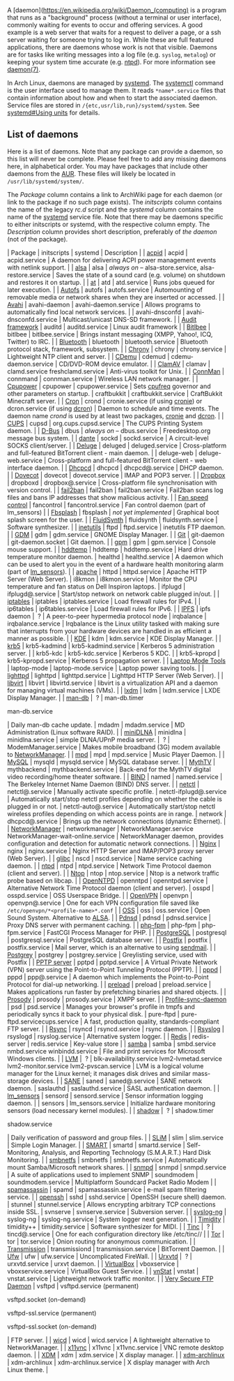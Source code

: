 A [daemon](https://en.wikipedia.org/wiki/Daemon_(computing) is a program that runs as a "background" process (without a terminal or user interface), commonly waiting for events to occur and offering services. A good example is a web server that waits for a request to deliver a page, or a ssh server waiting for someone trying to log in. While these are full featured applications, there are daemons whose work is not that visible. Daemons are for tasks like writing messages into a log file (e.g. `syslog`, `metalog`) or keeping your system time accurate (e.g. [ntpd](/index.php/Ntpd "Ntpd")). For more information see [daemon(7)](https://jlk.fjfi.cvut.cz/arch/manpages/man/daemon.7).

In Arch Linux, daemons are managed by [systemd](/index.php/Systemd "Systemd"). The [systemctl](/index.php/Systemd#Basic_systemctl_usage "Systemd") command is the user interface used to manage them. It reads `*name*.service` files that contain information about how and when to start the associated daemon. Service files are stored in `/{etc,usr/lib,run}/systemd/system`. See [systemd#Using units](/index.php/Systemd#Using_units "Systemd") for details.

## List of daemons

Here is a list of daemons. Note that any package can provide a daemon, so this list will never be complete. Please feel free to add any missing daemons here, in alphabetical order. You may have packages that include other daemons from the [AUR](/index.php/AUR "AUR"). These files will likely be located in `/usr/lib/systemd/system/`.

The *Package* column contains a link to ArchWiki page for each daemon (or link to the package if no such page exists). The *initscripts* column contains the name of the legacy *rc.d* script and the *systemd* column contains the name of the [systemd](/index.php/Systemd "Systemd") service file. Note that there may be daemons specific to either initscripts or systemd, with the respective column empty. The *Description* column provides short description, preferably of *the daemon* (not of the package).

| Package | initscripts | systemd | Description |
| [acpid](/index.php/Acpid "Acpid") | acpid | acpid.service | A daemon for delivering ACPI power management events with netlink support. |
| [alsa](/index.php/Alsa "Alsa") | alsa | *always on* – alsa-store.service, alsa-restore.service | Saves the state of a sound card (e.g. volume) on shutdown and restores it on startup. |
| [at](https://www.archlinux.org/packages/?name=at) | atd | atd.service | Runs jobs queued for later execution. |
| [Autofs](/index.php/Autofs "Autofs") | autofs | autofs.service | Automounting of removable media or network shares when they are inserted or accessed. |
| [Avahi](/index.php/Avahi "Avahi") | avahi-daemon | avahi-daemon.service | Allows programs to automatically find local network services. |
| avahi-dnsconfd | avahi-dnsconfd.service | Multicast/unicast DNS-SD framework. |
| [Audit framework](/index.php/Audit_framework "Audit framework") | auditd | auditd.service | Linux audit framework |
| [Bitlbee](/index.php/Bitlbee "Bitlbee") | bitlbee | bitlbee.service | Brings instant messaging (XMPP, Yahoo!, ICQ, Twitter) to IRC. |
| [Bluetooth](/index.php/Bluetooth "Bluetooth") | bluetooth | bluetooth.service | Bluetooth protocol stack, framework, subsystem. |
| [Chrony](/index.php/Chrony "Chrony") | chrony | chrony.service | Lightweight NTP client and server. |
| [CDemu](/index.php/CDemu "CDemu") | cdemud | cdemu-daemon.service | CD/DVD-ROM device emulator. |
| [ClamAV](/index.php/ClamAV "ClamAV") | clamav | clamd.service
freshclamd.service | Anti-virus toolkit for Unix. |
| [ConnMan](/index.php/ConnMan "ConnMan") | connmand | connman.service | Wireless LAN network manager. |
| [Cpupower](/index.php/Cpupower "Cpupower") | cpupower | cpupower.service | Sets [cpufreq](/index.php/Cpufreq "Cpufreq") governor and other parameters on startup. |
 craftbukkit | craftbukkit.service | CraftBukkit Minecraft server. |
| [Cron](/index.php/Cron "Cron") | crond | cronie.service (if using [cronie](https://www.archlinux.org/packages/?name=cronie)) or dcron.service (if using [dcron](https://aur.archlinux.org/packages/dcron/)) | Daemon to schedule and time events. The daemon name *crond* is used by at least two packages, [cronie](https://www.archlinux.org/packages/?name=cronie) and [dcron](https://aur.archlinux.org/packages/dcron/). |
| [CUPS](/index.php/CUPS "CUPS") | cupsd | org.cups.cupsd.service | The CUPS Printing System daemon. |
| [D-Bus](/index.php/D-Bus "D-Bus") | dbus | *always on* – dbus.service | Freedesktop.org message bus system. |
| [dante](https://www.archlinux.org/packages/?name=dante) | sockd | sockd.service | A circuit-level SOCKS client/server. |
| [Deluge](/index.php/Deluge "Deluge") | deluged | deluged.service | Cross-platform and full-featured BitTorrent client - main daemon. |
| deluge-web | deluge-web.service | Cross-platform and full-featured BitTorrent client - web interface daemon. |
| [Dhcpcd](/index.php/Dhcpcd "Dhcpcd") | dhcpcd | dhcpcd@.service | DHCP daemon. |
| [Dovecot](/index.php/Dovecot "Dovecot") | dovecot | dovecot.service | IMAP and POP3 server. |
| [Dropbox](/index.php/Dropbox "Dropbox") | dropboxd | dropbox@.service | Cross-platform file synchronisation with version control. |
| [fail2ban](/index.php/Fail2ban "Fail2ban") | fail2ban | fail2ban.service | Fail2ban scans log files and bans IP addresses that show malicious activity. |
| [Fan speed control](/index.php/Fan_speed_control "Fan speed control") | fancontrol | fancontrol.service | Fan control daemon (part of lm_sensors) |
| [Fbsplash](/index.php/Fbsplash "Fbsplash") | fbsplash | *not yet implemented* | Graphical boot splash screen for the user. |
| [FluidSynth](/index.php/FluidSynth "FluidSynth") | fluidsynth | fluidsynth.service | Software synthesizer. |
| [inetutils](https://www.archlinux.org/packages/?name=inetutils) | ftpd | ftpd.service | inetutils FTP daemon. |
| [GDM](/index.php/GDM "GDM") | gdm | gdm.service | GNOME Display Manager. |
| [Git](/index.php/Git "Git") | git-daemon | git-daemon.socket | Git daemon. |
| [gpm](/index.php/Console_mouse_support "Console mouse support") | gpm | gpm.service | Console mouse support. |
| [hddtemp](/index.php/Hddtemp "Hddtemp") | hddtemp | hddtemp.service | Hard drive temperature monitor daemon. |
 healthd | healthd.service | A daemon which can be used to alert you in the event of a hardware health monitoring alarm (part of [lm_sensors](/index.php/Lm_sensors "Lm sensors")). |
| [apache](/index.php/Apache "Apache") | httpd | httpd.service | Apache HTTP Server (Web Server). |
 i8kmon | i8kmon.service | Monitor the CPU temperature and fan status on Dell Inspiron laptops. |
 ifplugd | ifplugd@.service | Start/stop network on network cable plugged in/out. |
| [iptables](/index.php/Iptables "Iptables") | iptables | iptables.service | Load firewall rules for IPv4. |
| ip6tables | ip6tables.service | Load firewall rules for IPv6. |
| [IPFS](/index.php/IPFS "IPFS") | ipfs daemon |  ? | A peer-to-peer hypermedia protocol node |
 irqbalance | irqbalance.service | Irqbalance is the Linux utility tasked with making sure that interrupts from your hardware devices are handled in as efficient a manner as possible. |
| [KDE](/index.php/KDE "KDE") | kdm | kdm.service | KDE Display Manager. |
| [krb5](https://www.archlinux.org/packages/?name=krb5) | krb5-kadmind | krb5-kadmind.service | Kerberos 5 administration server. |
| krb5-kdc | krb5-kdc.service | Kerberos 5 KDC. |
| krb5-kpropd | krb5-kpropd.service | Kerberos 5 propagation server. |
| [Laptop Mode Tools](/index.php/Laptop_Mode_Tools "Laptop Mode Tools") | laptop-mode | laptop-mode.service | Laptop power saving tools. |
| [lighttpd](/index.php/Lighttpd "Lighttpd") | lighttpd | lighttpd.service | Lighttpd HTTP Server (Web Server). |
| [libvirt](/index.php/Libvirt "Libvirt") | libvirt | libvirtd.service | libvirt is a virtualization API and a daemon for managing virtual machines (VMs). |
| [lxdm](/index.php/LXDE "LXDE") | lxdm | lxdm.service | LXDE Display Manager. |
| [man-db](https://www.archlinux.org/packages/?name=man-db) |  ? | man-db.timer

man-db.service

 | Daily man-db cache update. |
 mdadm | mdadm.service | MD Administration (Linux software RAID). |
| [miniDLNA](/index.php/MiniDLNA "MiniDLNA") | minidlna | minidlna.service | simple DLNA/UPnP media server. |
  ? | ModemManager.service | Makes mobile broadband (3G) modem available to [NetworkManager](/index.php/NetworkManager "NetworkManager"). |
| [mpd](/index.php/Mpd "Mpd") | mpd | mpd.service | Music Player Daemon. |
| [MySQL](/index.php/MySQL "MySQL") | mysqld | mysqld.service | MySQL database server. |
| [MythTV](/index.php/MythTV "MythTV") | mythbackend | mythbackend.service | Back-end for the MythTV digital video recording/home theater software. |
| [BIND](/index.php/BIND "BIND") | named | named.service | The Berkeley Internet Name Daemon (BIND) DNS server. |
| [netctl](/index.php/Netctl "Netctl") | netctl@.service | Manually activate specific profile. |
 netctl-ifplugd@.service | Automatically start/stop netctl profiles depending on whether the cable is plugged in or not. |
 netctl-auto@.service | Automatically start/stop netctl wireless profiles depending on which access points are in range. |
 network | dhcpcd@.service | Brings up the network connections (dynamic Ethernet). |
| [NetworkManager](/index.php/NetworkManager "NetworkManager") | networkmanager | NetworkManager.service
NetworkManager-wait-online.service | NetworkManager daemon, provides configuration and detection for automatic network connections. |
| [Nginx](/index.php/Nginx "Nginx") | nginx | nginx.service | Nginx HTTP Server and IMAP/POP3 proxy server (Web Server). |
| [glibc](https://www.archlinux.org/packages/?name=glibc) | nscd | nscd.service | Name service caching daemon. |
| [ntpd](/index.php/Ntpd "Ntpd") | ntpd | ntpd.service | Network Time Protocol daemon (client and server). |
| [Ntop](/index.php/Ntop "Ntop") | ntop | ntop.service | Ntop is a network traffic probe based on libcap. |
| [OpenNTPD](/index.php/OpenNTPD "OpenNTPD") | openntpd | openntpd.service | Alternative Network Time Protocol daemon (client and server). |
 osspd | osspd.service | OSS Userspace Bridge. |
| [OpenVPN](/index.php/OpenVPN "OpenVPN") | openvpn | openvpn@.service | One for each VPN configuration file saved like `/etc/openvpn/*<profile-name>*.conf` |
| [OSS](/index.php/OSS "OSS") | oss | oss.service | Open Sound System. Alternative to [ALSA](/index.php/ALSA "ALSA"). |
| [Pdnsd](/index.php/Pdnsd "Pdnsd") | pdnsd | pdnsd.service | Proxy DNS server with permanent caching. |
| [php-fpm](https://www.archlinux.org/packages/?name=php-fpm) | php-fpm | php-fpm.service | FastCGI Process Manager for PHP. |
| [PostgreSQL](/index.php/PostgreSQL "PostgreSQL") | postgresql | postgresql.service | PostgreSQL database server. |
| [Postfix](/index.php/Postfix "Postfix") | postfix | postfix.service | Mail server, which is an alternative to using [sendmail](/index.php/Sendmail "Sendmail"). |
| [Postgrey](/index.php/Postgrey "Postgrey") | postgrey | postgrey.service | Greylisting service, used with Postfix |
| [PPTP server](/index.php/PPTP_server "PPTP server") | pptpd | pptpd.service | A Virtual Private Network (VPN) server using the Point-to-Point Tunneling Protocol (PPTP). |
| [pppd](/index.php/Pppd "Pppd") | pppd | ppp@.service | A daemon which implements the Point-to-Point Protocol for dial-up networking. |
| [preload](/index.php/Preload "Preload") | preload | preload.service | Makes applications run faster by prefetching binaries and shared objects. |
| [Prosody](/index.php/Prosody "Prosody") | prosody | prosody.service | XMPP server. |
| [Profile-sync-daemon](/index.php/Profile-sync-daemon "Profile-sync-daemon") | psd | psd.service | Manages your browser's profile in tmpfs and periodically syncs it back to your physical disk. |
 pure-ftpd | pure-ftpd.servicecups.service | A fast, production quality, standards-compliant FTP server. |
| [Rsync](/index.php/Rsync "Rsync") | rsyncd | rsyncd.service | rsync daemon. |
| [Rsyslog](/index.php/Rsyslog "Rsyslog") | rsyslogd | rsyslog.service | Alternative system logger. |
| [Redis](/index.php/Redis "Redis") | redis-server | redis.service | Key-value store |
| [samba](/index.php/Samba "Samba") | samba | smbd.service
nmbd.service
winbindd.service | File and print services for Microsoft Windows clients. |
| [LVM](/index.php/LVM "LVM") |  ? | blk-availability.service
lvm2-lvmetad.service
lvm2-monitor.service
lvm2-pvscan.service | LVM is a logical volume manager for the Linux kernel; it manages disk drives and similar mass-storage devices. |
| [SANE](/index.php/SANE "SANE") | saned | saned@.service | SANE network daemon. |
 saslauthd | saslauthd.service | SASL authentication daemon. |
| [lm_sensors](/index.php/Lm_sensors "Lm sensors") | sensord | sensord.service | Sensor information logging daemon. |
| sensors | lm_sensors.service | Initialize hardware monitoring sensors (load necessary kernel modules). |
| [shadow](https://www.archlinux.org/packages/?name=shadow) |  ? | shadow.timer

shadow.service

 | Daily verification of password and group files. |
| [SLiM](/index.php/SLiM "SLiM") | slim | slim.service | Simple Login Manager. |
| [SMART](/index.php/SMART "SMART") | smartd | smartd.service | Self-Monitoring, Analysis, and Reporting Technology (S.M.A.R.T.) Hard Disk Monitoring. |
| [smbnetfs](/index.php/Samba#smbnetfs "Samba") | smbnetfs | smbnetfs.service | Automatically mount Samba/Microsoft network shares. |
| [snmpd](/index.php/Snmpd "Snmpd") | snmpd | snmpd.service | A suite of applications used to implement SNMP |
 soundmodem | soundmodem.service | Multiplatform Soundcard Packet Radio Modem |
| [spamassassin](https://www.archlinux.org/packages/?name=spamassassin) | spamd | spamassassin.service | e-mail spam filtering service. |
| [openssh](/index.php/Openssh "Openssh") | sshd | sshd.service | OpenSSH (secure shell) daemon. |
 stunnel | stunnel.service | Allows encrypting arbitrary TCP connections inside SSL. |
 svnserve | svnserve.service | Subversion server. |
| [syslog-ng](/index.php/Syslog-ng "Syslog-ng") | syslog-ng | syslog-ng.service | System logger next generation. |
| [Timidity](/index.php/Timidity "Timidity") | timidity++ | timidity.service | Software synthesizer for MIDI. |
| [Tinc](/index.php/Tinc "Tinc") |  ? | tincd@.service | One for each configuration directory like /etc/tinc/*<vpnname>*/ |
| [Tor](/index.php/Tor "Tor") | tor | tor.service | Onion routing for anonymous communication. |
| [Transmission](/index.php/Transmission "Transmission") | transmissiond | transmission.service | BitTorrent Daemon. |
| [Ufw](/index.php/Ufw "Ufw") | ufw | ufw.service | Uncomplicated FireWall. |
| [Urxvtd](/index.php/Urxvt "Urxvt") |  ? | urxvtd.service | urxvt daemon. |
| [VirtualBox](/index.php/VirtualBox "VirtualBox") | vboxservice | vboxservice.service | VirtualBox Guest Service. |
| [vnStat](/index.php/VnStat "VnStat") | vnstat | vnstat.service | Lightweight network traffic monitor. |
| [Very Secure FTP Daemon](/index.php/Very_Secure_FTP_Daemon "Very Secure FTP Daemon") | vsftpd | vsftpd.service (permanent)

vsftpd.socket (on-demand)

vsftpd-ssl.service (permanent)

vsftpd-ssl.socket (on-demand)

 | FTP server. |
| [wicd](/index.php/Wicd "Wicd") | wicd | wicd.service | A lightweight alternative to NetworkManager. |
| [x11vnc](/index.php/X11vnc "X11vnc") | x11vnc | x11vnc.service | VNC remote desktop daemon. |
| [XDM](/index.php/XDM "XDM") | xdm | xdm.service | X display manager. |
| [xdm-archlinux](/index.php/XDM "XDM") | xdm-archlinux | xdm-archlinux.service | X display manager with Arch Linux theme. |
